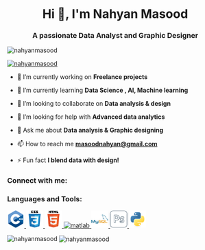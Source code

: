 <h1 align="center">Hi 👋, I'm Nahyan Masood</h1>
<h3 align="center">A passionate Data Analyst and Graphic Designer</h3>

<p align="left"> <img src="https://komarev.com/ghpvc/?username=nahyanmasood&label=Profile%20views&color=0e75b6&style=flat" alt="nahyanmasood" /> </p>

<p align="left"> <a href="https://github.com/ryo-ma/github-profile-trophy"><img src="https://github-profile-trophy.vercel.app/?username=nahyanmasood" alt="nahyanmasood" /></a> </p>

- 🔭 I’m currently working on **Freelance projects**

- 🌱 I’m currently learning **Data Science , AI, Machine learning**

- 👯 I’m looking to collaborate on **Data analysis & design**

- 🤝 I’m looking for help with **Advanced data analytics**

- 💬 Ask me about **Data analysis & Graphic designing**

- 📫 How to reach me **masoodnahyan@gmail.com**

- ⚡ Fun fact **I blend data with design!**

<h3 align="left">Connect with me:</h3>
<p align="left">
</p>

<h3 align="left">Languages and Tools:</h3>
<p align="left"> <a href="https://www.w3schools.com/cpp/" target="_blank" rel="noreferrer"> <img src="https://raw.githubusercontent.com/devicons/devicon/master/icons/cplusplus/cplusplus-original.svg" alt="cplusplus" width="40" height="40"/> </a> <a href="https://www.w3schools.com/css/" target="_blank" rel="noreferrer"> <img src="https://raw.githubusercontent.com/devicons/devicon/master/icons/css3/css3-original-wordmark.svg" alt="css3" width="40" height="40"/> </a> <a href="https://www.w3.org/html/" target="_blank" rel="noreferrer"> <img src="https://raw.githubusercontent.com/devicons/devicon/master/icons/html5/html5-original-wordmark.svg" alt="html5" width="40" height="40"/> </a> <a href="https://www.mathworks.com/" target="_blank" rel="noreferrer"> <img src="https://upload.wikimedia.org/wikipedia/commons/2/21/Matlab_Logo.png" alt="matlab" width="40" height="40"/> </a> <a href="https://www.mysql.com/" target="_blank" rel="noreferrer"> <img src="https://raw.githubusercontent.com/devicons/devicon/master/icons/mysql/mysql-original-wordmark.svg" alt="mysql" width="40" height="40"/> </a> <a href="https://www.photoshop.com/en" target="_blank" rel="noreferrer"> <img src="https://raw.githubusercontent.com/devicons/devicon/master/icons/photoshop/photoshop-line.svg" alt="photoshop" width="40" height="40"/> </a> <a href="https://www.python.org" target="_blank" rel="noreferrer"> <img src="https://raw.githubusercontent.com/devicons/devicon/master/icons/python/python-original.svg" alt="python" width="40" height="40"/> </a> </p>

<p><img align="left" src="https://github-readme-stats.vercel.app/api/top-langs?username=nahyanmasood&show_icons=true&locale=en&layout=compact" alt="nahyanmasood" /></p>

<p>&nbsp;<img align="center" src="https://github-readme-stats.vercel.app/api?username=nahyanmasood&show_icons=true&locale=en" alt="nahyanmasood" /></p>
